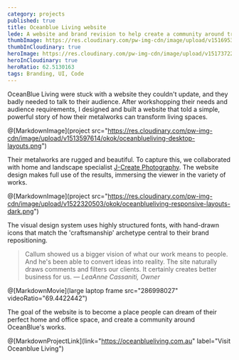 ```yaml
---
category: projects
published: true
title: Oceanblue Living website
lede: A website and brand revision to help create a community around transformative architectural metalworks.
thumbImage: https://res.cloudinary.com/pw-img-cdn/image/upload/v1516953100/okok/thumb-oceanblueliving.jpg
thumbInCloudinary: true
heroImage: https://res.cloudinary.com/pw-img-cdn/image/upload/v1517372236/okok/oceanblueliving-hero.jpg
heroInCloudinary: true
heroRatio: 62.5130163
tags: Branding, UI, Code
---
```


OceanBlue Living were stuck with a website they couldn't update, and they badly needed to talk to their audience. After workshopping their needs and audience requirements, I
designed and built a website that told a simple, powerful story of how their metalworks can transform living spaces.

@[MarkdownImage](project src="https://res.cloudinary.com/pw-img-cdn/image/upload/v1513597614/okok/oceanblueliving-desktop-layouts.png")

Their metalworks are rugged and beautiful. To capture this, we collaborated with home and landscape specialist [J-Create Photography](http://j-create.com.au/). The website design makes full use of the results, immersing the viewer in the variety of works.

@[MarkdownImage](project src="https://res.cloudinary.com/pw-img-cdn/image/upload/v1522320503/okok/oceanblueliving-responsive-layouts-dark.png")

The visual design system uses highly structured fonts, with hand-drawn icons that match
the 'craftsmanship' archetype central to their brand repositioning.

> Callum showed us a bigger vision of what our work means to people. And he's been able to convert ideas into reality. The site naturally draws comments and filters our clients. It certainly creates better business for us. _— LeaAnne Cassaniti, Owner_

@[MarkdownMovie](large laptop frame src="286998027" videoRatio="69.4422442")

<!-- @[MarkdownImage](src="https://res.cloudinary.com/pw-img-cdn/image/upload/v1517372170/okok/oceanblueliving-visual-system.png") -->

<!-- We continue to document new works. The image library we've built over the last 18 months allows OceanBlue Living to create high-impact social media at will. -->

The goal of the website is to become a place people can dream of their perfect home and
office space, and create a community around OceanBlue's works.

@[MarkdownProjectLink](link="https://oceanblueliving.com.au" label="Visit Oceanblue Living")
